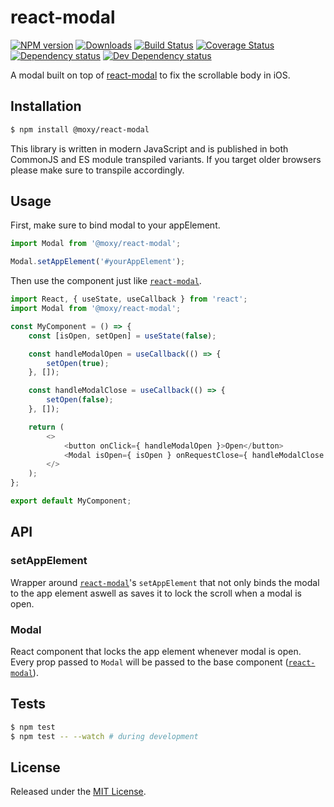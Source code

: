 # react-modal

[![NPM version][npm-image]][npm-url] [![Downloads][downloads-image]][npm-url] [![Build Status][travis-image]][travis-url] [![Coverage Status][codecov-image]][codecov-url] [![Dependency status][david-dm-image]][david-dm-url] [![Dev Dependency status][david-dm-dev-image]][david-dm-dev-url]

[npm-url]:https://npmjs.org/package/@moxy/react-modal
[downloads-image]:https://img.shields.io/npm/dm/@moxy/react-modal.svg
[npm-image]:https://img.shields.io/npm/v/@moxy/react-modal.svg
[travis-url]:https://travis-ci.org/moxystudio/react-modal
[travis-image]:https://img.shields.io/travis/moxystudio/react-modal/master.svg
[codecov-url]:https://codecov.io/gh/moxystudio/react-modal
[codecov-image]:https://img.shields.io/codecov/c/github/moxystudio/react-modal/master.svg
[david-dm-url]:https://david-dm.org/moxystudio/react-modal
[david-dm-image]:https://img.shields.io/david/moxystudio/react-modal.svg
[david-dm-dev-url]:https://david-dm.org/moxystudio/react-modal?type=dev
[david-dm-dev-image]:https://img.shields.io/david/dev/moxystudio/react-modal.svg

A modal built on top of [react-modal](https://github.com/reactjs/react-modal) to fix the scrollable body in iOS.

## Installation

```sh
$ npm install @moxy/react-modal
```

This library is written in modern JavaScript and is published in both CommonJS and ES module transpiled variants. If you target older browsers please make sure to transpile accordingly.

## Usage

First, make sure to bind modal to your appElement.

```js
import Modal from '@moxy/react-modal';

Modal.setAppElement('#yourAppElement');
```

Then use the component just like [`react-modal`](https://github.com/reactjs/react-modal).

```js
import React, { useState, useCallback } from 'react';
import Modal from '@moxy/react-modal';

const MyComponent = () => {
    const [isOpen, setOpen] = useState(false);

    const handleModalOpen = useCallback(() => {
        setOpen(true);
    }, []);

    const handleModalClose = useCallback(() => {
        setOpen(false);
    }, []);

    return (
        <>
            <button onClick={ handleModalOpen }>Open</button>
            <Modal isOpen={ isOpen } onRequestClose={ handleModalClose }>Modal content</Modal>
        </>
    );
};

export default MyComponent;
```

## API

### setAppElement

Wrapper around [`react-modal`](https://github.com/reactjs/react-modal)'s `setAppElement` that not only binds the modal to the app element aswell as saves it to lock the scroll when a modal is open.

### Modal

React component that locks the app element whenever modal is open.
Every prop passed to `Modal` will be passed to the base component ([`react-modal`](https://github.com/reactjs/react-modal)).

## Tests

```sh
$ npm test
$ npm test -- --watch # during development
```

## License

Released under the [MIT License](https://www.opensource.org/licenses/mit-license.php).
